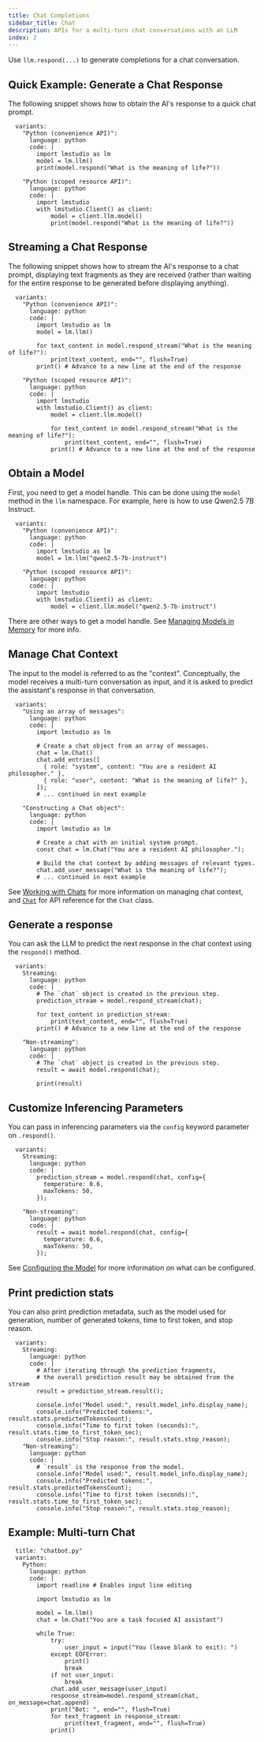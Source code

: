 ```yaml
---
title: Chat Completions
sidebar_title: Chat
description: APIs for a multi-turn chat conversations with an LLM
index: 2
---
```


Use `llm.respond(...)` to generate completions for a chat conversation.

## Quick Example: Generate a Chat Response

The following snippet shows how to obtain the AI's response to a quick chat prompt.

```lms_code_snippet
  variants:
    "Python (convenience API)":
      language: python
      code: |
        import lmstudio as lm
        model = lm.llm()
        print(model.respond("What is the meaning of life?"))

    "Python (scoped resource API)":
      language: python
      code: |
        import lmstudio
        with lmstudio.Client() as client:
            model = client.llm.model()
            print(model.respond("What is the meaning of life?"))
```

## Streaming a Chat Response

The following snippet shows how to stream the AI's response to a chat prompt,
displaying text fragments as they are received (rather than waiting for the
entire response to be generated before displaying anything).

```lms_code_snippet
  variants:
    "Python (convenience API)":
      language: python
      code: |
        import lmstudio as lm
        model = lm.llm()

        for text_content in model.respond_stream("What is the meaning of life?"):
            print(text_content, end="", flush=True)
        print() # Advance to a new line at the end of the response

    "Python (scoped resource API)":
      language: python
      code: |
        import lmstudio
        with lmstudio.Client() as client:
            model = client.llm.model()

            for text_content in model.respond_stream("What is the meaning of life?"):
                print(text_content, end="", flush=True)
            print() # Advance to a new line at the end of the response

```

## Obtain a Model

First, you need to get a model handle.
This can be done using the `model` method in the `llm` namespace.
For example, here is how to use Qwen2.5 7B Instruct.

```lms_code_snippet
  variants:
    "Python (convenience API)":
      language: python
      code: |
        import lmstudio as lm
        model = lm.llm("qwen2.5-7b-instruct")

    "Python (scoped resource API)":
      language: python
      code: |
        import lmstudio
        with lmstudio.Client() as client:
            model = client.llm.model("qwen2.5-7b-instruct")

```

There are other ways to get a model handle. See [Managing Models in Memory](./../manage-models/loading) for more info.

## Manage Chat Context

The input to the model is referred to as the "context".
Conceptually, the model receives a multi-turn conversation as input,
and it is asked to predict the assistant's response in that conversation.

```lms_code_snippet
  variants:
    "Using an array of messages":
      language: python
      code: |
        import lmstudio as lm

        # Create a chat object from an array of messages.
        chat = lm.Chat()
        chat.add_entries([
          { role: "system", content: "You are a resident AI philosopher." },
          { role: "user", content: "What is the meaning of life?" },
        ]);
        # ... continued in next example

    "Constructing a Chat object":
      language: python
      code: |
        import lmstudio as lm

        # Create a chat with an initial system prompt.
        const chat = lm.Chat("You are a resident AI philosopher.");

        # Build the chat context by adding messages of relevant types.
        chat.add_user_message("What is the meaning of life?");
        # ... continued in next example

```

See [Working with Chats](./working-with-chats) for more information on managing chat context,
and [`Chat`](./../api-reference/chat) for API reference for the `Chat` class.

## Generate a response

You can ask the LLM to predict the next response in the chat context using the `respond()` method.

```lms_code_snippet
  variants:
    Streaming:
      language: python
      code: |
        # The `chat` object is created in the previous step.
        prediction_stream = model.respond_stream(chat);

        for text_content in prediction_stream:
            print(text_content, end="", flush=True)
        print() # Advance to a new line at the end of the response

    "Non-streaming":
      language: python
      code: |
        # The `chat` object is created in the previous step.
        result = await model.respond(chat);

        print(result)
```

## Customize Inferencing Parameters

You can pass in inferencing parameters via the `config` keyword parameter on `.respond()`.

```lms_code_snippet
  variants:
    Streaming:
      language: python
      code: |
        prediction_stream = model.respond(chat, config={
          temperature: 0.6,
          maxTokens: 50,
        });

    "Non-streaming":
      language: python
      code: |
        result = await model.respond(chat, config={
          temperature: 0.6,
          maxTokens: 50,
        });
```

See [Configuring the Model](./parameters) for more information on what can be configured.

## Print prediction stats

You can also print prediction metadata, such as the model used for generation, number of generated
tokens, time to first token, and stop reason.

```lms_code_snippet
  variants:
    Streaming:
      language: python
      code: |
        # After iterating through the prediction fragments,
        # the overall prediction result may be obtained from the stream
        result = prediction_stream.result();

        console.info("Model used:", result.model_info.display_name);
        console.info("Predicted tokens:", result.stats.predictedTokensCount);
        console.info("Time to first token (seconds):", result.stats.time_to_first_token_sec);
        console.info("Stop reason:", result.stats.stop_reason);
    "Non-streaming":
      language: python
      code: |
        # `result` is the response from the model.
        console.info("Model used:", result.model_info.display_name);
        console.info("Predicted tokens:", result.stats.predictedTokensCount);
        console.info("Time to first token (seconds):", result.stats.time_to_first_token_sec);
        console.info("Stop reason:", result.stats.stop_reason);
```

## Example: Multi-turn Chat

```lms_code_snippet
  title: "chatbot.py"
  variants:
    Python:
      language: python
      code: |
        import readline # Enables input line editing

        import lmstudio as lm

        model = lm.llm()
        chat = lm.Chat("You are a task focused AI assistant")

        while True:
            try:
                user_input = input("You (leave blank to exit): ")
            except EOFError:
                print()
                break
            if not user_input:
                break
            chat.add_user_message(user_input)
            response_stream=model.respond_stream(chat, on_message=chat.append)
            print("Bot: ", end="", flush=True)
            for text_fragment in response_stream:
                print(text_fragment, end="", flush=True)
            print()
```

<!-- ### Progress callbacks

TODO: Cover onFirstToken callback (Python SDK has this now)

Long prompts will often take a long time to first token, i.e. it takes the model a long time to process your prompt.
If you want to get updates on the progress of this process, you can provide a float callback to `respond`
that receives a float from 0.0-1.0 representing prompt processing progress.

```lms_code_snippet
  variants:
    Python:
      language: python
      code: |
        import lmstudio as lm

        llm = lm.llm()

        response = llm.respond(
            "What is LM Studio?",
            on_progress: lambda progress: print(f"{progress*100}% complete")
        )

    Python (with scoped resources):
      language: python
      code: |
        import lmstudio

        with lmstudio.Client() as client:
            llm = client.llm.model()

            response = llm.respond(
                "What is LM Studio?",
                on_progress: lambda progress: print(f"{progress*100}% processed")
            )

    "Python (convenience API)":
      language: python
      code: |
        import { LMStudioClient } from "@lmstudio/sdk";

        const client = new LMStudioClient();
        const llm = await client.llm.model();

        const prediction = llm.respond(
          "What is LM Studio?",
          {onPromptProcessingProgress: (progress) => process.stdout.write(`${progress*100}% processed`)});
```

### Prediction configuration

You can also specify the same prediction configuration options as you could in the
in-app chat window sidebar. Please consult your specific SDK to see exact syntax. -->
